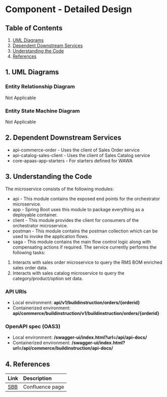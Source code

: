 
# Component - Detailed Design

## Table of Contents
1. [UML Diagrams](#1-uml-diagrams)
2. [Dependent Downstream Services](#2-dependent-downstream-services)
3. [Understanding the Code](#3-understanding-the-code)
4. [References](#4-references)


## 1. UML Diagrams
### Entity Relationship Diagram

Not Applicable

### Entity State Machine Diagram

Not Applicable

## 2. Dependent Downstream Services
* api-commerce-order - Uses the client of Sales Order service
* api-catalog-sales-client - Uses the client of Sales Catalog service
* core-apaas-app-starters - For starters defined for WAWA

## 3. Understanding the Code
        
The microservice consists of the following modules:

* api - This module contains the exposed end points for the orchestrator microservice.
* app - Spring Boot uses this module to package everything as a deployable container.
* client - This module provides the client for consumers of the orchestrator microservice.
* postman - This module contains the postman collection which can be used to invoke the application flows.
* saga - This module contains the main flow control logic along with compensating actions if required.
The service currently performs the following tasks:
1. Interacts with sales order microservice to query the RMS BOM enriched sales order data.
2. Interacts with sales catalog microservice to query the category/product/option set data.

### API URIs

* Local environment: **api/v1/buildinstruction/orders/{orderid}**
* Containerized environment: **api/commerce/buildinstruction/v1/buildinstruction/orders/{orderid}**

### OpenAPI spec (OAS3)
* Local environment: **/swagger-ui/index.html?url=/api/api-docs/**
* Containerized environment: **/swagger-ui/index.html?url=/api/commerce/buildinstruction/api-docs/**           
         
         
## 4. References
| Link | Description | 
| :---- | :----------- |
| [SBB](https://wawaappdev.atlassian.net/wiki/spaces/ENTERPRISE/pages/1126793371/SBB+-+Static+Build+Instructions#5.3-Deployment-Diagram(s)) |  Confluence page|
